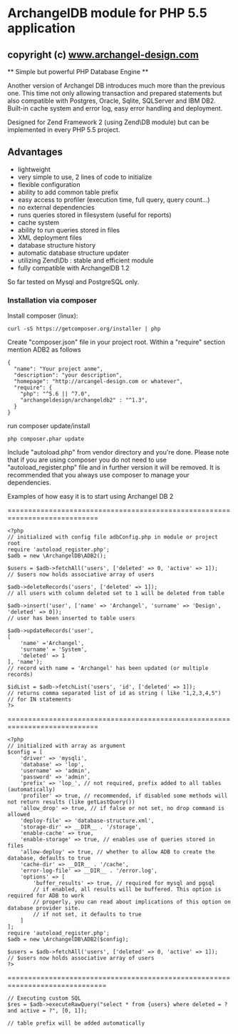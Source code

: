 # ArchangelDB module for PHP 5.5 application
## copyright (c) www.archangel-design.com

** Simple but powerful PHP Database Engine **

Another version of Archangel DB introduces much more than the previous one.
This time not only allowing transaction and prepared statements but also
compatible with Postgres, Oracle, Sqlite, SQLServer and IBM DB2.
Built-in cache system and error log, easy error handling and deployment.

Designed for Zend Framework 2 (using Zend\DB module) but can be implemented
in every PHP 5.5 project.

Advantages
--------------
* lightweight
* very simple to use, 2 lines of code to initialize
* flexible configuration
* ability to add common table prefix
* easy access to profiler (execution time, full query, query count...)
* no external dependencies
* runs queries stored in filesystem (useful for reports)
* cache system
* ability to run queries stored in files
* XML deployment files
* database structure history 
* automatic database structure updater
* utilizing Zend\Db : stable and efficient module
* fully compatible with ArchangelDB 1.2

So far tested on Mysql and PostgreSQL only.

### Installation via composer

Install composer (linux):

```
curl -sS https://getcomposer.org/installer | php
```

Create "composer.json" file in your project root.
Within a "require" section mention ADB2 as follows

```
{
  "name": "Your project anme",
  "description": "your description",
  "homepage": "http://arcangel-design.com or whatever",
  "require": {
    "php": "^5.6 || ^7.0",
    "archangeldesign/archangeldb2" : "^1.3",
  }
}
```

run composer update/install

```
php composer.phar update
```

Include "autoload.php" from vendor directory and you're done.
Please note that if you are using composer you do not need to
use "autoload_register.php" file and in further version it
will be removed. It is recommended that you always use 
composer to manage your dependencies.

Examples of how easy it is to start using Archangel DB 2

============================================================================
```
<?php
// initialized with config file adbConfig.php in module or project root
require 'autoload_register.php';
$adb = new \ArchangelDB\ADB2();

$users = $adb->fetchAll('users', ['deleted' => 0, 'active' => 1]);
// $users now holds associative array of users

$adb->deleteRecords('users', ['deleted' => 1]);
// all users with column deleted set to 1 will be deleted from table

$adb->insert('user', ['name' => 'Archangel', 'surname' => 'Design', 'deleted' => 0]);
// user has been inserted to table users

$adb->updateRecords('user',
[
    'name' ='Archangel', 
    'surname' = 'System', 
    'deleted' => 1
], 'name');
// record with name = 'Archangel' has been updated (or multiple records)

$idList = $adb->fetchList('users', 'id', ['deleted' => 1]);
// returns comma separated list of id as string ( like "1,2,3,4,5")
// for IN statements  
?>
```
============================================================================
```
<?php
// initialized with array as argument
$config = [
    'driver' => 'mysqli',
    'database' => 'lop',
    'username' => 'admin',
    'password' => 'admin',
    'prefix' => 'lop_', // not required, prefix added to all tables (automatically)
    'profiler' => true, // recommended, if disabled some methods will not return results (like getLastQuery())
    'allow_drop' => true, // if false or not set, no drop command is allowed
    'deploy-file' => 'database-structure.xml',
    'storage-dir' => __DIR__ . '/storage',
    'enable-cache' => true,
    'enable-storage' => true, // enables use of queries stored in files
    'allow-deploy' => true, // whether to allow ADB to create the database, defaults to true
    'cache-dir' => __DIR__ . '/cache',
    'error-log-file' => __DIR__ . '/error.log',
    'options' => [
        'buffer_results' => true, // required for mysql and pgsql
        // if enabled, all results will be buffered. This option is required for ADB to work
        // properly, you can read about implications of this option on database provider site.
        // if not set, it defaults to true
    ]
];
require 'autoload_register.php';
$adb = new \ArchangelDB\ADB2($config);

$users = $adb->fetchAll('users', ['deleted' => 0, 'active' => 1]);
// $users now holds associative array of users
?>
```
==============================================================================
```
// Executing custom SQL
$res = $adb->executeRawQuery("select * from {users} where deleted = ? and active = ?", [0, 1]);

// table prefix will be added automatically
```


